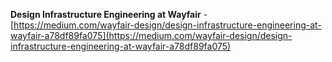 **Design Infrastructure Engineering at Wayfair** - [https://medium.com/wayfair-design/design-infrastructure-engineering-at-wayfair-a78df89fa075](https://medium.com/wayfair-design/design-infrastructure-engineering-at-wayfair-a78df89fa075)
